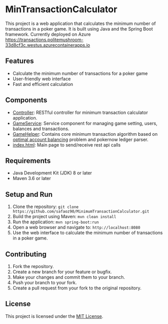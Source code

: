 # MinTransactionCalculator
This project is a web application that calculates the minimum number of transactions in a poker game. It is built using Java and the Spring Boot framework. Currently deployed on Azure https://transactions.politemushroom-33d8cf3c.westus.azurecontainerapps.io

## Features
- Calculate the minimum number of transactions for a poker game
- User-friendly web interface
- Fast and efficient calculation

## Components
- [Controller](https://github.com/safaoz90/MinimumTransactionCalculator/blob/master/src/main/java/com/pokerapp/mintransactioncalculator/PokerConroller.java): RESTful controller for  minimum transaction calculator application.
- [GameService](https://github.com/safaoz90/MinimumTransactionCalculator/blob/master/src/main/java/com/pokerapp/mintransactioncalculator/GameService.java): Service component for managing game setting, users, balances and transactions.
- [GameHelper](https://github.com/safaoz90/MinimumTransactionCalculator/blob/master/src/main/java/com/pokerapp/mintransactioncalculator/GameHelper.java): Contains core minimum transaction algorithm based on [optimal account balancing](https://cheonhyangzhang.gitbooks.io/leetcode-solutions/content/solutions-451-500/465-optimal-account-balancing.html) problem and pokernow ledger parser. 
- [index.html](https://github.com/safaoz90/MinimumTransactionCalculator/blob/master/src/main/resources/static/index.html): Main page to send/receive rest api calls


## Requirements
- Java Development Kit (JDK) 8 or later
- Maven 3.6 or later

## Setup and Run
1. Clone the repository:
 `git clone https://github.com/safaoz90/MinimumTransactionCalculator.git`
2. Build the project using Maven:
 `mvn clean install`
3. Run the application:
 `mvn spring-boot:run`
4. Open a web browser and navigate to:
 `http://localhost:8080`
5. Use the web interface to calculate the minimum number of transactions in a poker game.

## Contributing
1. Fork the repository.
2. Create a new branch for your feature or bugfix.
3. Make your changes and commit them to your branch.
4. Push your branch to your fork.
5. Create a pull request from your fork to the original repository.

## License
This project is licensed under the [MIT License](https://opensource.org/licenses/MIT).
